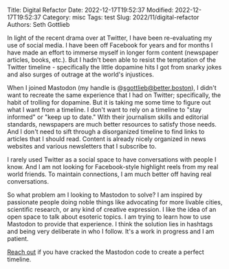 Title: Digital Refactor 
Date: 2022-12-17T19:52:37
Modified: 2022-12-17T19:52:37
Category: misc
Tags: test
Slug: 2022/11/digital-refactor
Authors: Seth Gottlieb


In light of the recent drama over at Twitter, I have been re-evaluating my use of social media. I have been off Facebook for years and for months I have made an effort to immerse myself in longer form content (newspaper articles, books, etc.). But I hadn't been able to resist the temptation of the Twitter timeline - specifically the little dopamine hits I got from snarky jokes and also surges of outrage at the world's injustices. 

When I joined Mastodon (my handle is @sgottlieb@better.boston), I didn't want to recreate the same experience that I had on Twitter; specifically, the habit of trolling for dopamine. But it is taking me some time to figure out what I want from a timeline. I don't want to rely on a timeline to "stay informed" or "keep up to date." With their journalism skills and editorial standards, newspapers are much better resources to satisfy those needs. And I don't need to sift through a disorganized timeline to find links to articles that I should read. Content is already nicely organized in news websites and various newsletters that I subscribe to. 

I rarely used Twitter as a social space to have conversations with people I know. And I am not looking for Facebook-style highlight reels from my real world friends. To maintain connections, I am much better off having real conversations. 

So what problem am I looking to Mastodon to solve? I am inspired by passionate people doing noble things like advocating for more livable cities, scientific research, or any kind of creative expression. I like the idea of an open space to talk about esoteric topics. I am trying to learn how to use Mastodon to provide that experience. I think the solution lies in hashtags and being very deliberate in who I follow. It's a work in progress and I am patient. 

[Reach out](https://better.boston/@sgottlieb) if you have cracked the Mastodon code to create a perfect timeline. 







